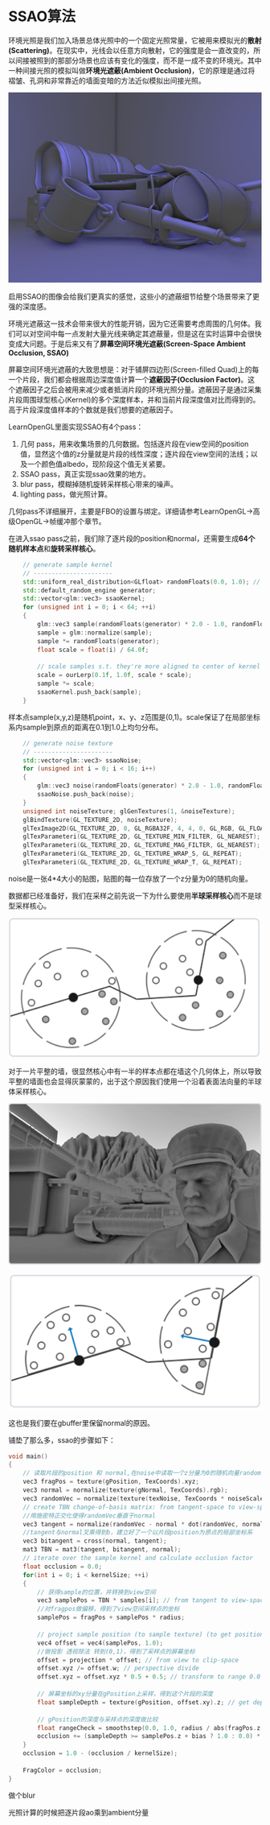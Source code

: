 # SSAO算法

环境光照是我们加入场景总体光照中的一个固定光照常量，它被用来模拟光的**散射(Scattering)**。在现实中，光线会以任意方向散射，它的强度是会一直改变的，所以间接被照到的那部分场景也应该有变化的强度，而不是一成不变的环境光。其中一种间接光照的模拟叫做**环境光遮蔽(Ambient Occlusion)**，它的原理是通过将褶皱、孔洞和非常靠近的墙面变暗的方法近似模拟出间接光照。

![mkdocs](images/image-20231128133346733.png)

启用SSAO的图像会给我们更真实的感觉，这些小的遮蔽细节给整个场景带来了更强的深度感。

环境光遮蔽这一技术会带来很大的性能开销，因为它还需要考虑周围的几何体。我们可以对空间中每一点发射大量光线来确定其遮蔽量，但是这在实时运算中会很快变成大问题。于是后来又有了**屏幕空间环境光遮蔽(Screen-Space Ambient Occlusion, SSAO)**

屏幕空间环境光遮蔽的大致思想是：对于铺屏四边形(Screen-filled Quad)上的每一个片段，我们都会根据周边深度值计算一个**遮蔽因子(Occlusion Factor)**。这个遮蔽因子之后会被用来减少或者抵消片段的环境光照分量。遮蔽因子是通过采集片段周围球型核心(Kernel)的多个深度样本，并和当前片段深度值对比而得到的。高于片段深度值样本的个数就是我们想要的遮蔽因子。

LearnOpenGL里面实现SSAO有4个pass：

1. 几何 pass，用来收集场景的几何数据。包括逐片段在view空间的position值，显然这个值的z分量就是片段的线性深度；逐片段在view空间的法线；以及一个颜色值albedo，现阶段这个值无关紧要。
2. SSAO pass，真正实现ssao效果的地方。
3. blur pass，模糊掉随机旋转采样核心带来的噪声。
4. lighting pass，做光照计算。

几何pass不详细展开，主要是FBO的设置与绑定。详细请参考LearnOpenGL->高级OpenGL->帧缓冲那个章节。

在进入ssao pass之前，我们除了逐片段的position和normal，还需要生成**64个随机样本点**和**旋转采样核心**。

```c++
	// generate sample kernel
    // ----------------------
    std::uniform_real_distribution<GLfloat> randomFloats(0.0, 1.0); // generates random floats between 0.0 and 1.0
    std::default_random_engine generator;
    std::vector<glm::vec3> ssaoKernel;
    for (unsigned int i = 0; i < 64; ++i)
    {
        glm::vec3 sample(randomFloats(generator) * 2.0 - 1.0, randomFloats(generator) * 2.0 - 1.0, randomFloats(generator));
        sample = glm::normalize(sample);
        sample *= randomFloats(generator);
        float scale = float(i) / 64.0f;

        // scale samples s.t. they're more aligned to center of kernel
        scale = ourLerp(0.1f, 1.0f, scale * scale);
        sample *= scale;
        ssaoKernel.push_back(sample);
    }
```

样本点sample(x,y,z)是随机point，x、y、z范围是(0,1)。scale保证了在局部坐标系内sample到原点的距离在0.1到1.0上均匀分布。

```c++
	// generate noise texture
    // ----------------------
    std::vector<glm::vec3> ssaoNoise;
    for (unsigned int i = 0; i < 16; i++)
    {
        glm::vec3 noise(randomFloats(generator) * 2.0 - 1.0, randomFloats(generator) * 2.0 - 1.0, 0.0f); // rotate around z-axis (in tangent space)
        ssaoNoise.push_back(noise);
    }
    unsigned int noiseTexture; glGenTextures(1, &noiseTexture);
    glBindTexture(GL_TEXTURE_2D, noiseTexture);
    glTexImage2D(GL_TEXTURE_2D, 0, GL_RGBA32F, 4, 4, 0, GL_RGB, GL_FLOAT, &ssaoNoise[0]);
    glTexParameteri(GL_TEXTURE_2D, GL_TEXTURE_MIN_FILTER, GL_NEAREST);
    glTexParameteri(GL_TEXTURE_2D, GL_TEXTURE_MAG_FILTER, GL_NEAREST);
    glTexParameteri(GL_TEXTURE_2D, GL_TEXTURE_WRAP_S, GL_REPEAT);
    glTexParameteri(GL_TEXTURE_2D, GL_TEXTURE_WRAP_T, GL_REPEAT);
```

noise是一张4*4大小的贴图，贴图的每一位存放了一个z分量为0的随机向量。

数据都已经准备好，我们在采样之前先说一下为什么要使用**半球采样核心**而不是球型采样核心。

![mkdocs](images/image-20231128134738406.png)

对于一片平整的墙，很显然核心中有一半的样本点都在墙这个几何体上，所以导致平整的墙面也会显得灰蒙蒙的，出于这个原因我们使用一个沿着表面法向量的半球体采样核心。

![mkdocs](images/image-20231128134930961.png)

![mkdocs](images/image-20231128134955896.png)

这也是我们要在gbuffer里保留normal的原因。

铺垫了那么多，ssao的步骤如下：

```c++
void main()
{
    // 读取片段的position 和 normal,在noise中读取一个z分量为0的随机向量randomVec
    vec3 fragPos = texture(gPosition, TexCoords).xyz;
    vec3 normal = normalize(texture(gNormal, TexCoords).rgb);
    vec3 randomVec = normalize(texture(texNoise, TexCoords * noiseScale).xyz);
    // create TBN change-of-basis matrix: from tangent-space to view-space
    //用施密特正交化使得randomVec垂直于normal
    vec3 tangent = normalize(randomVec - normal * dot(randomVec, normal));
    //tangent与normal叉乘得到b，建立好了一个以片段position为原点的局部坐标系
    vec3 bitangent = cross(normal, tangent);
    mat3 TBN = mat3(tangent, bitangent, normal);
    // iterate over the sample kernel and calculate occlusion factor
    float occlusion = 0.0;
    for(int i = 0; i < kernelSize; ++i)
    {
        // 获得sample的位置，并转换到view空间
        vec3 samplePos = TBN * samples[i]; // from tangent to view-space
        //对fragpos做偏移，得到了view空间采样点的坐标
        samplePos = fragPos + samplePos * radius; 
        
        // project sample position (to sample texture) (to get position on screen/texture)
        vec4 offset = vec4(samplePos, 1.0);
        //做投影 透视除法 转到(0,1)，得到了采样点的屏幕坐标
        offset = projection * offset; // from view to clip-space
        offset.xyz /= offset.w; // perspective divide
        offset.xyz = offset.xyz * 0.5 + 0.5; // transform to range 0.0 - 1.0
        
        // 屏幕坐标的xy分量在gPosition上采样，得到这个片段的深度
        float sampleDepth = texture(gPosition, offset.xy).z; // get depth value of kernel sample
        
        // gPosition的深度与采样点的深度做比较
        float rangeCheck = smoothstep(0.0, 1.0, radius / abs(fragPos.z - sampleDepth));
        occlusion += (sampleDepth >= samplePos.z + bias ? 1.0 : 0.0) * rangeCheck;           
    }
    occlusion = 1.0 - (occlusion / kernelSize);
    
    FragColor = occlusion;
}
```

做个blur

光照计算的时候把逐片段ao乘到ambient分量